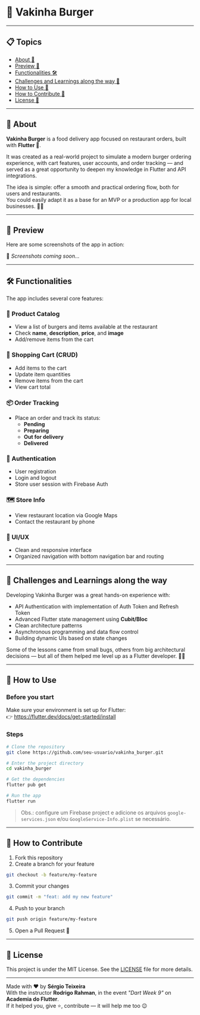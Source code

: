 # 🍔 Vakinha Burger

---

## 📋 Topics

- [About 📖](#about)
- [Preview 📱](#preview)
- [Functionalities 🛠️](#functionalities)
- [Challenges and Learnings along the way 🤯](#challenges-and-learnings-along-the-way)
- [How to Use 🤔](#how-to-use)
- [How to Contribute 💪](#how-to-contribute)
- [License 📝](#license)

---

## 📖 About

**Vakinha Burger** is a food delivery app focused on restaurant orders, built with **Flutter 💙**.

It was created as a real-world project to simulate a modern burger ordering experience, with cart features, user accounts, and order tracking — and served as a great opportunity to deepen my knowledge in Flutter and API integrations.

The idea is simple: offer a smooth and practical ordering flow, both for users and restaurants.  
You could easily adapt it as a base for an MVP or a production app for local businesses. 🍟🍔

---

## 📱 Preview

Here are some screenshots of the app in action:  

🧐 _Screenshots coming soon..._  

---

## 🛠️ Functionalities

The app includes several core features:

### 🛒 Product Catalog

- View a list of burgers and items available at the restaurant
- Check **name**, **description**, **price**, and **image**
- Add/remove items from the cart

### 🧾 Shopping Cart (CRUD)

- Add items to the cart
- Update item quantities
- Remove items from the cart
- View cart total

### 📦 Order Tracking

- Place an order and track its status:
  - **Pending**
  - **Preparing**
  - **Out for delivery**
  - **Delivered**

### 👤 Authentication

- User registration
- Login and logout
- Store user session with Firebase Auth

### 🗺️ Store Info

- View restaurant location via Google Maps
- Contact the restaurant by phone

### 💅 UI/UX

- Clean and responsive interface
- Organized navigation with bottom navigation bar and routing

---

## 🤯 Challenges and Learnings along the way

Developing Vakinha Burger was a great hands-on experience with:

- API Authentication with implementation of Auth Token and Refresh Token
- Advanced Flutter state management using **Cubit/Bloc**
- Clean architecture patterns
- Asynchronous programming and data flow control
- Building dynamic UIs based on state changes

Some of the lessons came from small bugs, others from big architectural decisions — but all of them helped me level up as a Flutter developer. 💪🚀

---

## 🤔 How to Use

### Before you start

Make sure your environment is set up for Flutter:  
👉 https://flutter.dev/docs/get-started/install

### Steps

```bash
# Clone the repository
git clone https://github.com/seu-usuario/vakinha_burger.git

# Enter the project directory
cd vakinha_burger

# Get the dependencies
flutter pub get

# Run the app
flutter run
```

> Obs.: configure um Firebase project e adicione os arquivos `google-services.json` e/ou `GoogleService-Info.plist` se necessário.

---

## 💪 How to Contribute

1. Fork this repository
2. Create a branch for your feature  
```bash
git checkout -b feature/my-feature
```
3. Commit your changes  
```bash
git commit -m "feat: add my new feature"
```
4. Push to your branch  
```bash
git push origin feature/my-feature
```
5. Open a Pull Request 🚀

---

## 📝 License

This project is under the MIT License. See the [LICENSE](LICENSE) file for more details.

---

Made with ❤️ by **Sérgio Teixeira**  
With the instructor **Rodrigo Rahman**, in the event _"Dart Week 9"_ on **Academia do Flutter**.  
If it helped you, give ⭐, contribute — it will help me too 😉

